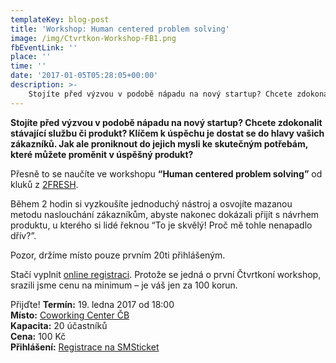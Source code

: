 ```yaml
---
templateKey: blog-post
title: 'Workshop: Human centered problem solving'
image: /img/Ctvrtkon-Workshop-FB1.png
fbEventLink: ''
place: ''
time: ''
date: '2017-01-05T05:28:05+00:00'
description: >-
    Stojíte před výzvou v podobě nápadu na nový startup? Chcete zdokonalit stávající službu či produkt? Klíčem k úspěchu je dostat se do hlavy vašich zákazníků. Jak ale proniknout do jejich...
---
```

**Stojíte před výzvou v podobě nápadu na nový startup? Chcete zdokonalit stávající službu či produkt? Klíčem k úspěchu je dostat se do hlavy vašich zákazníků. Jak ale proniknout do jejich mysli ke skutečným potřebám, které můžete proměnit v úspěšný produkt?**

Přesně to se naučíte ve workshopu **“Human centered problem solving”** od kluků z [2FRESH](http://2fresh.cz/).

Během 2 hodin si vyzkoušíte jednoduchý nástroj a osvojíte mazanou metodu naslouchání zákazníkům, abyste nakonec dokázali přijít s návrhem produktu, u kterého si lidé řeknou “To je skvělý! Proč mě tohle nenapadlo dřív?”.

Pozor, držíme místo pouze prvním 20ti přihlášeným.

Stačí vyplnit [online registraci](https://www.smsticket.cz/vstupenky/8397-ctvrtkon-2fresh-hcd-workshop). Protože se jedná o první Čtvrtkoní workshop, srazili jsme cenu na minimum – je váš jen za 100 korun.

Přijďte! **Termín:** 19. ledna 2017 od 18:00  
**Místo:** [Coworking Center ČB](http://www.coworkingcb.cz/)  
**Kapacita:** 20 účastníků  
**Cena:** 100 Kč  
**Přihlášení:** [Registrace na SMSticket](https://www.smsticket.cz/vstupenky/8397-ctvrtkon-2fresh-hcd-workshop)